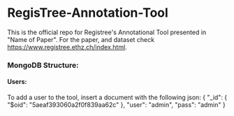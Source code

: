 # RegisTree-Annotation-Tool
This is the official repo for Registree's Annotational Tool presented in "Name of Paper".
For the paper, and dataset check https://www.registree.ethz.ch/index.html. 

### MongoDB Structure:
#### Users:
To add a user to the tool, insert a document with the following json:
{
    "_id": {
        "$oid": "5aeaf393060a2f0f839aa62c"
    },
    "user": "admin",
    "pass": "admin"
}
